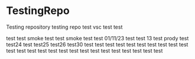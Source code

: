 # TestingRepo
Testing repository
testing repo
test
vsc test
test

test test
smoke test
test smoke test
test 01/11/23
test 
test 13
test prody
test
test24
test
test25
test26
test30
test
test
test
test
test
test
test
test
test
test
test
test
test
test
test
test
test
test
test
test
test
test
test
test
test